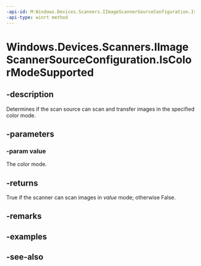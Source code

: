 ----api-id: M:Windows.Devices.Scanners.IImageScannerSourceConfiguration.IsColorModeSupported(Windows.Devices.Scanners.ImageScannerColorMode)
-api-type: winrt method
---<!-- Method syntaxpublic bool IsColorModeSupported(Windows.Devices.Scanners.ImageScannerColorMode value)--># Windows.Devices.Scanners.IImageScannerSourceConfiguration.IsColorModeSupported## -descriptionDetermines if the scan source can scan and transfer images in the specified color mode.## -parameters### -param valueThe color mode.## -returnsTrue if the scanner can scan images in *value* mode; otherwise False.## -remarks## -examples## -see-also